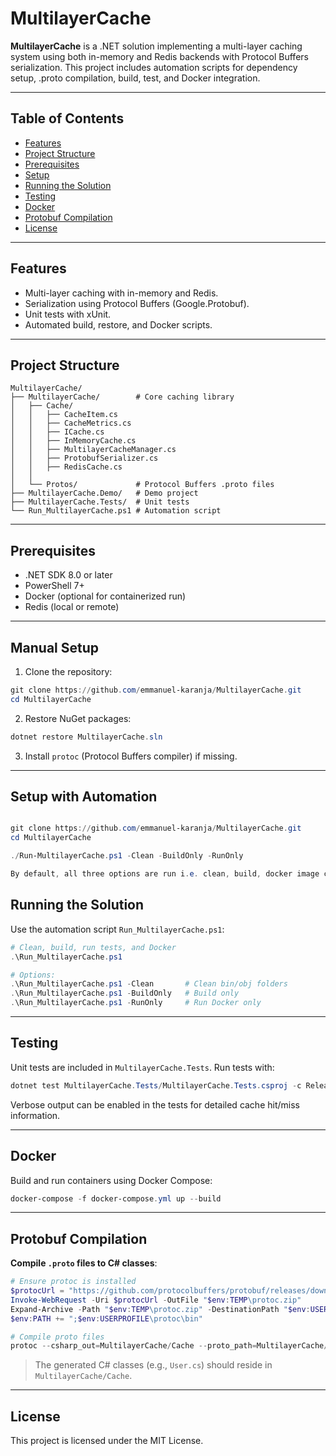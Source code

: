 # MultilayerCache

**MultilayerCache** is a .NET solution implementing a multi-layer caching system using both in-memory and Redis backends with Protocol Buffers serialization. This project includes automation scripts for dependency setup, .proto compilation, build, test, and Docker integration.

---

## Table of Contents

* [Features](#features)
* [Project Structure](#project-structure)
* [Prerequisites](#prerequisites)
* [Setup](#setup)
* [Running the Solution](#running-the-solution)
* [Testing](#testing)
* [Docker](#docker)
* [Protobuf Compilation](#protobuf-compilation)
* [License](#license)

---

## Features

* Multi-layer caching with in-memory and Redis.
* Serialization using Protocol Buffers (Google.Protobuf).
* Unit tests with xUnit.
* Automated build, restore, and Docker scripts.

---

## Project Structure

```
MultilayerCache/
├── MultilayerCache/        # Core caching library
│   ├── Cache/
│   │   ├── CacheItem.cs
│   │   ├── CacheMetrics.cs
│   │   ├── ICache.cs
│   │   ├── InMemoryCache.cs
│   │   ├── MultilayerCacheManager.cs
│   │   ├── ProtobufSerializer.cs
│   │   ├── RedisCache.cs
│   │   
│   └── Protos/             # Protocol Buffers .proto files
├── MultilayerCache.Demo/   # Demo project
├── MultilayerCache.Tests/  # Unit tests
└── Run_MultilayerCache.ps1 # Automation script
```

---

## Prerequisites

* .NET SDK 8.0 or later
* PowerShell 7+
* Docker (optional for containerized run)
* Redis (local or remote)

---

## Manual Setup

1. Clone the repository:

```powershell
git clone https://github.com/emmanuel-karanja/MultilayerCache.git
cd MultilayerCache
```

2. Restore NuGet packages:

```powershell
dotnet restore MultilayerCache.sln
```

3. Install `protoc` (Protocol Buffers compiler) if missing.

---

## Setup with Automation

``` powershell

git clone https://github.com/emmanuel-karanja/MultilayerCache.git
cd MultilayerCache

./Run-MultilayerCache.ps1 -Clean -BuildOnly -RunOnly

By default, all three options are run i.e. clean, build, docker image creation and running

```

## Running the Solution

Use the automation script `Run_MultilayerCache.ps1`:

```powershell
# Clean, build, run tests, and Docker
.\Run_MultilayerCache.ps1

# Options:
.\Run_MultilayerCache.ps1 -Clean       # Clean bin/obj folders
.\Run_MultilayerCache.ps1 -BuildOnly   # Build only
.\Run_MultilayerCache.ps1 -RunOnly     # Run Docker only
```

---

## Testing

Unit tests are included in `MultilayerCache.Tests`. Run tests with:

```powershell
dotnet test MultilayerCache.Tests/MultilayerCache.Tests.csproj -c Release
```

Verbose output can be enabled in the tests for detailed cache hit/miss information.

---

## Docker

Build and run containers using Docker Compose:

```powershell
docker-compose -f docker-compose.yml up --build
```

---

## Protobuf Compilation

**Compile `.proto` files to C# classes**:

```powershell
# Ensure protoc is installed
$protocUrl = "https://github.com/protocolbuffers/protobuf/releases/download/v23.5/protoc-23.5-win64.zip"
Invoke-WebRequest -Uri $protocUrl -OutFile "$env:TEMP\protoc.zip"
Expand-Archive -Path "$env:TEMP\protoc.zip" -DestinationPath "$env:USERPROFILE\protoc" -Force
$env:PATH += ";$env:USERPROFILE\protoc\bin"

# Compile proto files
protoc --csharp_out=MultilayerCache/Cache --proto_path=MultilayerCache/Protos MultilayerCache/Protos/*.proto
```

> The generated C# classes (e.g., `User.cs`) should reside in `MultilayerCache/Cache`.

---

## License

This project is licensed under the MIT License.
